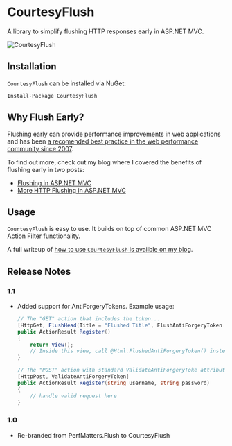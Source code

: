 CourtesyFlush
=================

A library to simplify flushing HTTP responses early in ASP.NET MVC.

![CourtesyFlush](https://raw.githubusercontent.com/nikmd23/CourtesyFlush/master/banner.jpg)

## Installation

`CourtesyFlush` can be installed via NuGet:

```
Install-Package CourtesyFlush
```

## Why Flush Early?

Flushing early can provide performance improvements in web applications and has been [a recomended best practice in the web performance community since 2007](http://stevesouders.com/hpws/).

To find out more, check out my blog where I covered the benefits of flushing early in two posts:

- [Flushing in ASP.NET MVC](http://nikcodes.com/2014/03/04/flushing-in-asp-net-mvc/)
- [More HTTP Flushing in ASP.NET MVC](http://nikcodes.com/2014/03/17/more-http-flushing-in-asp-net-mvc/)

## Usage
`CourtesyFlush` is easy to use. It builds on top of common ASP.NET MVC Action Filter functionality.

A full writeup of [how to use `CourtesyFlush` is availble on my blog](http://nikcodes.com/2014/06/23/perfmatters-flush-goes-1-0/).

## Release Notes

### 1.1
- Added support for AntiForgeryTokens. Example usage:
  
  ```C#
  // The "GET" action that includes the token...
  [HttpGet, FlushHead(Title = "Flushed Title", FlushAntiForgeryToken = true)]
  public ActionResult Register()
  {
      return View();
      // Inside this view, call @Html.FlushedAntiForgeryToken() instead of @Html.AntiForgeryToken()
  }

  // The "POST" action with standard ValidateAntiForgeryToke attribute 
  [HttpPost, ValidateAntiForgeryToken]
  public ActionResult Register(string username, string password)
  {
      // handle valid request here
  }
  ```

### 1.0
- Re-branded from PerfMatters.Flush to CourtesyFlush 